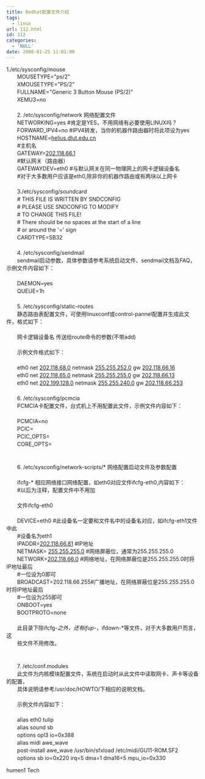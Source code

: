 ```yaml
---
title: Redhat配置文件介绍
tags:
  - linux
url: 112.html
id: 112
categories:
  - 'NULL'
date: 2008-01-25 11:01:00
---
```


1./etc/sysconfig/mouse  
　　MOUSETYPE="ps/2"  
　　XMOUSETYPE="PS/2"  
　　FULLNAME="Generic 3 Button Mouse (PS/2)"  
　　XEMU3=no  
　　  
　　2\. /etc/sysconfig/network 网络配置文件  
　　NETWORKING=yes #肯定是YES，不用网络有必要使用LINUX吗？  
　　FORWARD_IPV4=no #IPV4转发，当你的机器作路由器时将此项设为yes  
　　HOSTNAME=[helius.dlut.edu.cn](http://helius.dlut.edu.cn)  
　　#主机名  
　　GATEWAY=[202.118.66.1](http://202.118.66.1)  
　　#默认网关（路由器）  
　　GATEWAYDEV=eth0 #与默认网关在同一物理网上的网卡逻辑设备名  
　　#对于大多数用户应该是eth0,除非你的机器作路由或有两块以上网卡  
　　  
　　3./etc/sysconfig/soundcard  
　　# THIS FILE IS WRITTEN BY SNDCONFIG  
　　# PLEASE USE SNDCONFIG TO MODIFY  
　　# TO CHANGE THIS FILE!  
　　# There should be no spaces at the start of a line  
　　# or around the '=' sign  
　　CARDTYPE=SB32  
　　  
　　4\. /etc/sysconfig/sendmail  
　　sendmail启动参数，具体参数请参考系统启动文件、sendmail文档及FAQ，示例文件内容如下：  
　　  
　　DAEMON=yes  
　　QUEUE=1h  
　　  
　　5\. /etc/sysconfig/static-routes  
　　静态路由表配置文件，可使用linuxconf或control-pannel配置并生成此文件，格式如下：  
　　  
　　网卡逻辑设备名 传送给route命令的参数(不带add)  
　　  
　　示例文件格式如下：  
　　  
　　eth0 net [202.118.68.0](http://202.118.68.0) netmask [255.255.252.0](http://255.255.252.0) gw [202.118.66.16](http://202.118.66.16)  
　　eth0 net [202.118.65.0](http://202.118.65.0) netmask [255.255.255.0](http://255.255.255.0) gw [202.118.66.13](http://202.118.66.13)  
　　eth0 net [202.199.128.0](http://202.199.128.0) netmask [255.255.240.0](http://255.255.240.0) gw [202.118.66.253](http://202.118.66.253)  
　　  
　　6\. /etc/sysconfig/pcmcia  
　　PCMCIA卡配置文件，台式机上不用配置此文件，示例文件内容如下：  
　　  
　　PCMCIA=no  
　　PCIC=  
　　PCIC_OPTS=  
　　CORE_OPTS=  
　　  
　　  
　　6\. /etc/sysconfig/network-scripts/* 网络配置启动文件及参数配置  
　　  
　　ifcfg-* 相应网络接口网络配置，如eth0对应文件ifcfg-eth0,内容如下：  
　　#以后为注释，配置文件中不用加  
　　  
　　文件ifcfg-eth0  
　　  
　　DEVICE=eth0 #此设备名一定要和文件名中的设备名对应，如ifcfg-eth1文件中此  
　　#设备名为eth1  
　　IPADDR=[202.118.66.81](http://202.118.66.81) #IP地址  
　　NETMASK= [255.255.255.0](http://255.255.255.0) #网络屏蔽位，通常为255.255.255.0  
　　NETWORK=[202.118.66.0](http://202.118.66.0) #网络地址，在网络屏蔽位是255.255.255.0时将IP地址最后  
　　#一位设为0即可  
　　BROADCAST=202.118.66.255#广播地址，在网络屏蔽位是255.255.255.0时将IP地址最后  
　　#一位设为255即可  
　　ONBOOT=yes  
　　BOOTPROTO=none  
　　  
　　此目录下除ifcfg-*之外，还有ifup-*，ifdown-*等文件，对于大多数用户而言，这  
　　些文件不用修改。  
　　  
　　  
　　7\. /etc/conf.modules  
　　此文件为内核模块配置文件，系统在启动时从此文件中读取网卡、声卡等设备的配置，  
　　具体说明请参考/usr/doc/HOWTO/下相应的说明文档。  
　　  
　　示例文件内容如下：  
　　  
　　alias eth0 tulip  
　　alias sound sb  
　　options opl3 io=0x388  
　　alias midi awe_wave  
　　post-install awe_wave /usr/bin/sfxload /etc/midi/GU11-ROM.SF2  
　　options sb io=0x220 irq=5 dma=1 dma16=5 mpu_io=0x330  

humen1 Tech